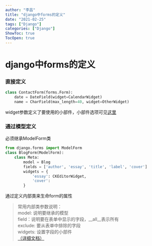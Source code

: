 ```yaml
---
author: "李昌"
title: "django中forms的定义"
date: "2021-02-25"
tags: ["Django"]
categories: ["Django"]
ShowToc: true
TocOpen: true
---
```

# django中forms的定义 

### 直接定义
```python
class ContactForm(forms.Form):
    date = DateField(widget=CalendarWidget)
    name = CharField(max_length=40, widget=OtherWidget)
```
widget参数定义了要使用的小部件，小部件选项可见[这里](https://docs.djangoproject.com/en/2.0/ref/forms/widgets/#built-in-widgets)

### 通过模型定义  
必须继承ModelForm类
```python
from django.forms import ModelForm
class BlogForm(ModelForm):
    class Meta:
        model = Blog
        fields = ['author', 'essay', 'title', 'label', 'cover']
        widgets = {
            'essay': CKEditorWidget,
            'cover': 
        }
```
通过定义内部类来生命form的属性
> 常用内部类参数说明：  
model: 说明要继承的模型  
field：说明要在表单中显示的字段，__all__表示所有  
exclude: 要从表单中排除的字段  
widgets: 设置字段的小部件  
[（详细文档）](https://docs.djangoproject.com/en/2.0/ref/forms/fields/)
